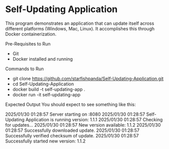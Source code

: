 # Self-Updating Application
This program demonstrates an application that can update itself across different platforms (Windows, Mac, Linux). It accomplishes this through Docker containerization.

Pre-Requisites to Run
- Git
- Docker installed and running

Commands to Run
- git clone https://github.com/starfishpanda/Self-Updating-Application.git
- cd Self-Updating-Application
- docker build -t self-updating-app .
- docker run -it self-updating-app

Expected Output
You should expect to see something like this:

2025/01/30 01:28:57 Server starting on :8080
2025/01/30 01:28:57 Self-Updating Application is running version: 1.1.1
2025/01/30 01:28:57 Checking for updates...
2025/01/30 01:28:57 New version available: 1.1.2
2025/01/30 01:28:57 Successfully downloaded update.
2025/01/30 01:28:57 Successfully verified checksum of update.
2025/01/30 01:28:57 Successfully started new version: 1.1.2